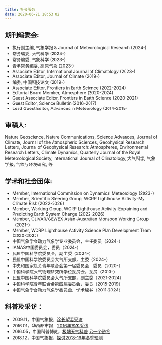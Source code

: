 ```yaml
---
title: 社会服务
date: 2020-06-21 18:53:02
---
```


## 期刊编委会:
- 执行副主编, 气象学报 & Journal of Meteorological Research (2024-)
- 常务编委, 大气科学 (2024-)
- 常务编委, 气象科学 (2023-)
- 青年常务编委, 高原气象 (2023-)
- Associate Editor, International Journal of Climatology (2023-)
- Associate Editor, Journal of Climate (2019-)
- 编委, 中国科技论文 (2019-)
- Associate Editor, Frontiers in Earth Science (2022-2024)
- Editorial Board Member, Atmosphere (2020-2024)
- Guest Associate Editor, Frontiers in Earth Science (2020-2021)
- Guest Editor, Science Bulletin (2016-2017)
- Lead Guest Editor, Advances in Meteorology (2014-2015)

## 审稿人:
Nature Geoscience, Nature Communications, Science Advances, Journal of Climate, Journal of the Atmospheric Sciences, Geophysical Research Letters, Journal of Geophysical Research: Atmospheres, Environmental Research Letters, Climate Dynamics, Quarterly Journal of the Royal Meteorological Society, International Journal of Climatology, 大气科学, 气象学报, 气候与环境研究, 等

## 学术和社会团体:
- Member, International Commission on Dynamical Meteorology (2023-)
- Member, Scientific Steering Group, WCRP Lighthouse Activity-My Climate Risk (2022-2026)
- Member, Working Group, WCRP Lighthouse Activity-Explaining and Predicting Earth System Change (2022-2026)
- Member, CLIVAR/GEWEX Asian-Australian Monsoon Working Group（2021-）
- Member, WCRP Lighthouse Activity Science Plan Development Team (2020-2022)
- 中国气象学会动力气象学专业委员会，主任委员（2024-）
- IAMAS中国委员会，委员（2024-）
- 民盟中国科学院委员会，副主委（2024-）
- 民盟中国科学院委员会大气所支部，主委（2024-）
- 中央和国家机关青年联合会第一届委员会，委员（2020-）
- 中国科学院大气物理研究所学位委员会，委员（2019-）
- 民盟中国科学院委员会大气所支部，副主委（2021-2024）
- 中国科学院青年联合会第四届委员会，委员（2015-2019）
- 中国气象学会动力气象学委员会，学术秘书（2011-2024）

## 科普及采访：

- 2009.11，中国气象报，[涂长望奖采访](http://2011.cma.gov.cn/ztbd/sigyl/ylrc/200911/t20091118_51057.html)
- 2016.01，华西都市报，[2016年寒冬采访](http://www.wccdaily.com.cn/shtml/hxdsb/20160123/319805.shtml)
- 2016.05，中国科普博览，[极端天气科普](http://v.youku.com/v_show/id_XMTU3MzQ1NjAyMA==.html?from=y1.7-1.2) [另一个链接](http://v.youku.com/v_show/id_XMTU3MzI5MjE2MA==.html)
- 2018.12，中国气象报，[探讨2018-19年冬季预测](https://mp.weixin.qq.com/s?__biz=MzIwMDQ1NTU3MQ==&amp;mid=2652046934&amp;idx=1&amp;sn=a648e27eafe5f154542de92b3e9c58d7&amp;chksm=8d1b42aaba6ccbbc303bd71a544590a29d87b842286be0be98ded6c74c3d46437cf24fc41c92&amp;mpshare=1&amp;scene=1&amp;srcid=1217m1FmVNtaYAeUBUIVYWNo&amp;key=a0f39a31fd2854086545363261a73e90cce584c6d8504db3b8698b1b6982ed3bbae18ba0f80bad72e9d365625233601fcb08020831c73fe78a353680a5a57291c0684927162549265ff99e6b11918738&amp;ascene=1&amp;uin=Mjg0ODA5MjExNw%3D%3D&amp;devicetype=Windows+7&amp;versi62060739&amp;lang=zh_CN&amp;pass_ticket=TAL5vzokFkSodWY1NhTqzP2K%2BoGoT4P%2BK0Hv8PFRDTVSwvcaYa94yELDHelkxjiW)

